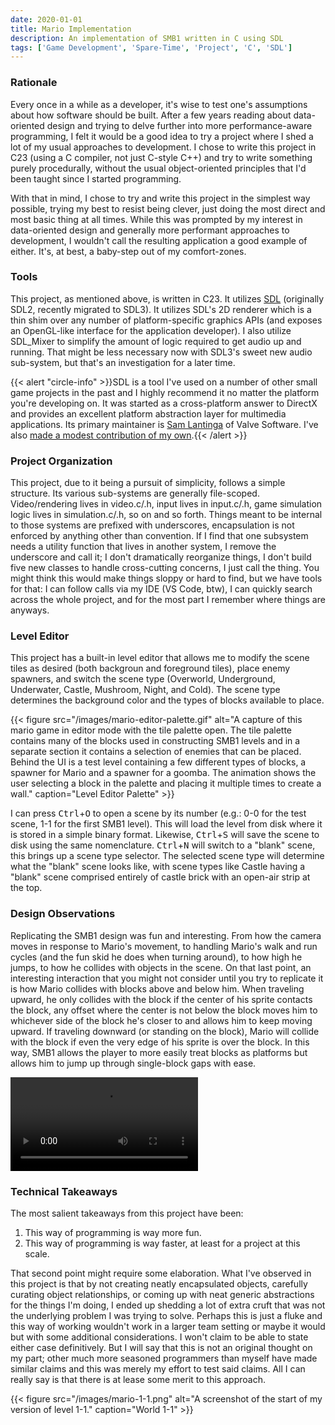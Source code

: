 ```yaml
---
date: 2020-01-01
title: Mario Implementation
description: An implementation of SMB1 written in C using SDL
tags: ['Game Development', 'Spare-Time', 'Project', 'C', 'SDL']
---
```


### Rationale
Every once in a while as a developer, it's wise to test one's assumptions about how software should be built. After a few years reading about data-oriented design and trying to delve further into more performance-aware programming, I felt it would be a good idea to try a project where I shed a lot of my usual approaches to development. I chose to write this project in C23 (using a C compiler, not just C-style C++) and try to write something purely procedurally, without the usual object-oriented principles that I'd been taught since I started programming.

With that in mind, I chose to try and write this project in the simplest way possible, trying my best to resist being clever, just doing the most direct and most basic thing at all times. While this was prompted by my interest in data-oriented design and generally more performant approaches to development, I wouldn't call the resulting application a good example of either. It's, at best, a baby-step out of my comfort-zones.

### Tools
This project, as mentioned above, is written in C23. It utilizes [SDL](https://www.libsdl.org/) (originally SDL2, recently migrated to SDL3). It utilizes SDL's 2D renderer which is a thin shim over any number of platform-specific graphics APIs (and exposes an OpenGL-like interface for the application developer). I also utilize SDL_Mixer to simplify the amount of logic required to get audio up and running. That might be less necessary now with SDL3's sweet new audio sub-system, but that's an investigation for a later time.

{{< alert "circle-info" >}}SDL is a tool I've used on a number of other small game projects in the past and I highly recommend it no matter the platform you're developing on. It was started as a cross-platform answer to DirectX and provides an excellent platform abstraction layer for multimedia applications. Its primary maintainer is [Sam Lantinga](https://github.com/slouken) of Valve Software. I've also [made a modest contribution of my own](https://github.com/libsdl-org/SDL/pull/12123).{{< /alert >}}

### Project Organization
This project, due to it being a pursuit of simplicity, follows a simple structure. Its various sub-systems are generally file-scoped. Video/rendering lives in video.c/.h, input lives in input.c/.h, game simulation logic lives in simulation.c/.h, so on and so forth. Things meant to be internal to those systems are prefixed with underscores, encapsulation is not enforced by anything other than convention. If I find that one subsystem needs a utility function that lives in another system, I remove the underscore and call it; I don't dramatically reorganize things, I don't build five new classes to handle cross-cutting concerns, I just call the thing. You might think this would make things sloppy or hard to find, but we have tools for that: I can follow calls via my IDE (VS Code, btw), I can quickly search across the whole project, and for the most part I remember where things are anyways.

### Level Editor
This project has a built-in level editor that allows me to modify the scene tiles as desired (both backgroun and foreground tiles), place enemy spawners, and switch the scene type (Overworld, Underground, Underwater, Castle, Mushroom, Night, and Cold). The scene type determines the background color and the types of blocks available to place.

{{< figure src="/images/mario-editor-palette.gif" alt="A capture of this mario game in editor mode with the tile palette open. The tile palette contains many of the blocks used in constructing SMB1 levels and in a separate section it contains a selection of enemies that can be placed. Behind the UI is a test level containing a few different types of blocks, a spawner for Mario and a spawner for a goomba. The animation shows the user selecting a block in the palette and placing it multiple times to create a wall." caption="Level Editor Palette" >}}

I can press <kbd>Ctrl</kbd>+<kbd>O</kbd> to open a scene by its number (e.g.: 0-0 for the test scene, 1-1 for the first SMB1 level). This will load the level from disk where it is stored in a simple binary format. Likewise, <kbd>Ctrl</kbd>+<kbd>S</kbd> will save the scene to disk using the same nomenclature. <kbd>Ctrl</kbd>+<kbd>N</kbd> will switch to a "blank" scene, this brings up a scene type selector. The selected scene type will determine what the "blank" scene looks like, with scene types like Castle having a "blank" scene comprised entirely of castle brick with an open-air strip at the top.

### Design Observations
Replicating the SMB1 design was fun and interesting. From how the camera moves in response to Mario's movement, to handling Mario's walk and run cycles (and the fun skid he does when turning around), to how high he jumps, to how he collides with objects in the scene. On that last point, an interesting interaction that you might not consider until you try to replicate it is how Mario collides with blocks above and below him. When traveling upward, he only collides with the block if the center of his sprite contacts the block, any offset where the center is not below the block moves him to whichever side of the block he's closer to and allows him to keep moving upward. If traveling downward (or standing on the block), Mario will collide with the block if even the very edge of his sprite is over the block. In this way, SMB1 allows the player to more easily treat blocks as platforms but allows him to jump up through single-block gaps with ease.

<video src="/videos/movement.mp4" controls></video>

### Technical Takeaways
The most salient takeaways from this project have been:
1. This way of programming is way more fun.
1. This way of programming is way faster, at least for a project at this scale.

That second point might require some elaboration. What I've observed in this project is that by not creating neatly encapsulated objects, carefully curating object relationships, or coming up with neat generic abstractions for the things I'm doing, I ended up shedding a lot of extra cruft that was not the underlying problem I was trying to solve. Perhaps this is just a fluke and this way of working wouldn't work in a larger team setting or maybe it would but with some additional considerations. I won't claim to be able to state either case definitively. But I will say that this is not an original thought on my part; other much more seasoned programmers than myself have made similar claims and this was merely my effort to test said claims. All I can really say is that there is at lease some merit to this approach.

{{< figure src="/images/mario-1-1.png" alt="A screenshot of the start of my version of level 1-1." caption="World 1-1" >}}
